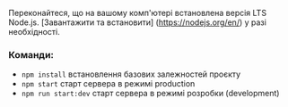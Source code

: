 Переконайтеся, що на вашому комп'ютері встановлена версія LTS Node.js.
[Завантажити та встановити] (https://nodejs.org/en/) у разі необхідності.

### Команди:

- `npm install` встановлення базових залежностей проєкту
- `npm start` старт сервера в режимі production
- `npm run start:dev` старт сервера в режимі розробки (development)
